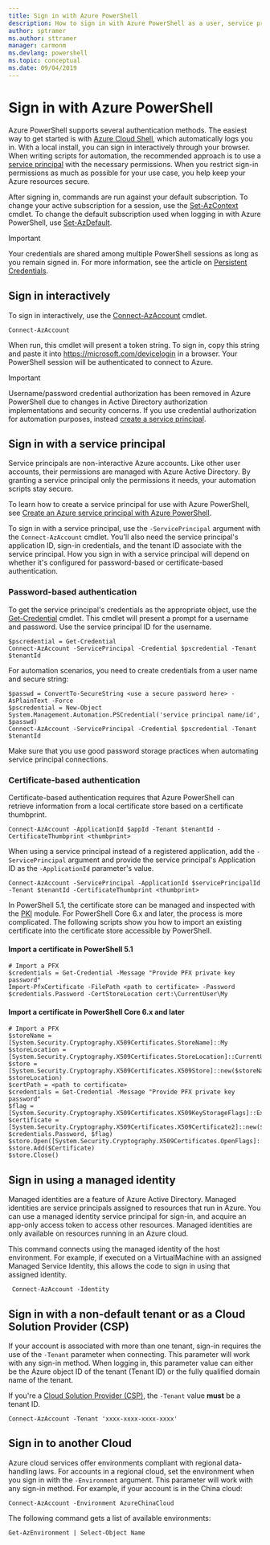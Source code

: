 ```yaml
---
title: Sign in with Azure PowerShell
description: How to sign in with Azure PowerShell as a user, service principal, or with managed identities for Azure resources.
author: sptramer
ms.author: sttramer
manager: carmonm
ms.devlang: powershell
ms.topic: conceptual
ms.date: 09/04/2019
---
```

# Sign in with Azure PowerShell

Azure PowerShell supports several authentication methods. The easiest way to get started is with [Azure Cloud Shell](/azure/cloud-shell/overview), which automatically logs you in. With a local install, you can sign in interactively through your browser. When writing scripts for automation, the recommended approach is to use a [service principal](create-azure-service-principal-azureps.md) with the necessary permissions. When you restrict sign-in permissions as much as possible for your use case, you help keep your Azure resources secure.

After signing in, commands are run against your default subscription. To change your active subscription for a session, use the [Set-AzContext](/powershell/module/az.accounts/set-azcontext) cmdlet. To change the default subscription used when logging in with Azure PowerShell, use [Set-AzDefault](/powershell/module/az.accounts/set-azdefault).

> [!IMPORTANT]
>
> Your credentials are shared among multiple PowerShell sessions as long as you remain signed in.
> For more information, see the article on [Persistent Credentials](context-persistence.md).

## Sign in interactively

To sign in interactively, use the [Connect-AzAccount](/powershell/module/az.accounts/connect-azaccount) cmdlet.

```azurepowershell-interactive
Connect-AzAccount
```

When run, this cmdlet will present a token string. To sign in, copy this string and paste it into https://microsoft.com/devicelogin in a browser. Your PowerShell session will
be authenticated to connect to Azure.

> [!IMPORTANT]
>
> Username/password credential authorization has been removed in Azure PowerShell due to changes in Active Directory authorization implementations and security concerns.
> If you use credential authorization for automation purposes, instead [create a service principal](create-azure-service-principal-azureps.md).

## Sign in with a service principal <a name="sp-signin"/>

Service principals are non-interactive Azure accounts. Like other user accounts, their permissions are managed with Azure Active Directory. By granting a service principal only the permissions it needs, your automation scripts stay secure.

To learn how to create a service principal for use with Azure PowerShell, see [Create an Azure service principal with Azure PowerShell](create-azure-service-principal-azureps.md).

To sign in with a service principal, use the `-ServicePrincipal` argument with the `Connect-AzAccount` cmdlet. You'll also need the service principal's application ID,
sign-in credentials, and the tenant ID associate with the service principal. How you sign in with a service principal will depend on whether it's configured for password-based or certificate-based authentication.

### Password-based authentication

To get the service principal's credentials as the appropriate object, use the [Get-Credential](/powershell/module/microsoft.powershell.security/get-credential) cmdlet. This cmdlet will present a prompt for a username and password. Use the service principal ID for the username.

```azurepowershell-interactive
$pscredential = Get-Credential
Connect-AzAccount -ServicePrincipal -Credential $pscredential -Tenant $tenantId
```

For automation scenarios, you need to create credentials from a user name and secure string:

```azurepowershell-interactive
$passwd = ConvertTo-SecureString <use a secure password here> -AsPlainText -Force
$pscredential = New-Object System.Management.Automation.PSCredential('service principal name/id', $passwd)
Connect-AzAccount -ServicePrincipal -Credential $pscredential -Tenant $tenantId
```

Make sure that you use good password storage practices when automating service principal connections.

### Certificate-based authentication

Certificate-based authentication requires that Azure PowerShell can retrieve information from a local certificate
store based on a certificate thumbprint.

```azurepowershell-interactive
Connect-AzAccount -ApplicationId $appId -Tenant $tenantId -CertificateThumbprint <thumbprint>
```

When using a service principal instead of a registered application, add the `-ServicePrincipal` argument
and provide the service principal's Application ID as the `-ApplicationId` parameter's value.

```azurepowershell-interactive
Connect-AzAccount -ServicePrincipal -ApplicationId $servicePrincipalId -Tenant $tenantId -CertificateThumbprint <thumbprint>
```

In PowerShell 5.1, the certificate store can be managed and inspected with the [PKI](/powershell/module/pkiclient) module. For PowerShell Core 6.x and later, the process is more complicated. The following scripts show you how to import an existing certificate into the certificate store accessible by PowerShell.

#### Import a certificate in PowerShell 5.1

```azurepowershell-interactive
# Import a PFX
$credentials = Get-Credential -Message "Provide PFX private key password"
Import-PfxCertificate -FilePath <path to certificate> -Password $credentials.Password -CertStoreLocation cert:\CurrentUser\My
```

#### Import a certificate in PowerShell Core 6.x and later

```azurepowershell-interactive
# Import a PFX
$storeName = [System.Security.Cryptography.X509Certificates.StoreName]::My 
$storeLocation = [System.Security.Cryptography.X509Certificates.StoreLocation]::CurrentUser 
$store = [System.Security.Cryptography.X509Certificates.X509Store]::new($storeName, $storeLocation) 
$certPath = <path to certificate>
$credentials = Get-Credential -Message "Provide PFX private key password"
$flag = [System.Security.Cryptography.X509Certificates.X509KeyStorageFlags]::Exportable 
$certificate = [System.Security.Cryptography.X509Certificates.X509Certificate2]::new($certPath, $credentials.Password, $flag) 
$store.Open([System.Security.Cryptography.X509Certificates.OpenFlags]::ReadWrite) 
$store.Add($Certificate) 
$store.Close()
```

## Sign in using a managed identity

Managed identities are a feature of Azure Active Directory. Managed identities are service principals assigned to resources that run in Azure. You can use a managed identity
service principal for sign-in, and acquire an app-only access token to access other resources. Managed identities are only available on resources running in an Azure cloud.

This command connects using the managed identity of the host environment. For example, if executed on a VirtualMachine with an assigned Managed Service Identity, this allows the code to sign in using that assigned identity.

```azurepowershell-interactive
 Connect-AzAccount -Identity 
```

## Sign in with a non-default tenant or as a Cloud Solution Provider (CSP)

If your account is associated with more than one tenant, sign-in requires the use of the `-Tenant` parameter
when connecting. This parameter will work with any sign-in method. When logging in, this parameter value
can either be the Azure object ID of the tenant (Tenant ID) or the fully qualified domain name of the tenant.

If you're a [Cloud Solution Provider (CSP)](https://azure.microsoft.com/offers/ms-azr-0145p/), the `-Tenant` value **must** be a tenant ID.

```azurepowershell-interactive
Connect-AzAccount -Tenant 'xxxx-xxxx-xxxx-xxxx'
```

## Sign in to another Cloud

Azure cloud services offer environments compliant with regional data-handling laws.
For accounts in a regional cloud, set the environment when you sign in with the `-Environment` argument.
This parameter will work with any sign-in method. For example, if your account is in the China cloud:

```azurepowershell-interactive
Connect-AzAccount -Environment AzureChinaCloud
```

The following command gets a list of available environments:

```azurepowershell-interactive
Get-AzEnvironment | Select-Object Name
```

